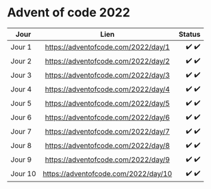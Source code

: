 # Advent of code 2022

| Jour           | Lien                                   | Status | 
| -------------- | :------------------------------------: | ------------------: |
| Jour 1         |  https://adventofcode.com/2022/day/1   |             ✔️  ✔️ |  
| Jour 2         |  https://adventofcode.com/2022/day/2   |             ✔️  ✔️ |   
| Jour 3         |  https://adventofcode.com/2022/day/3   |             ✔️  ✔️ |  
| Jour 4         |  https://adventofcode.com/2022/day/4   |             ✔️  ✔️ |  
| Jour 5         |  https://adventofcode.com/2022/day/5   |             ✔️  ✔️ |  
| Jour 6         |  https://adventofcode.com/2022/day/6   |             ✔️  ✔️ |  
| Jour 7         |  https://adventofcode.com/2022/day/7   |             ✔️  ✔️ |   
| Jour 8         |  https://adventofcode.com/2022/day/8   |             ✔️  ✔️ | 
| Jour 9         |  https://adventofcode.com/2022/day/9   |             ✔️  ✔️ |
| Jour 10        |  https://adventofcode.com/2022/day/10  |             ✔️  ✔️ | 